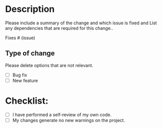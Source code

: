 <!--- Provide a general summary of your changes in the Title above -->

# Description

Please include a summary of the change and which issue is fixed and List any dependencies that are required for this change..

Fixes # (issue)

## Type of change

Please delete options that are not relevant.

- [ ] Bug fix 
- [ ] New feature

# Checklist:

<!--- Please go over all the following points, and put an `x` in all the boxes that apply. -->
<!--- If you're unsure about any of these, don't hesitate to ask. We're here to help! -->

- [ ] I have performed a self-review of my own code.
- [ ] My changes generate no new warnings on the project.
